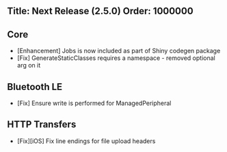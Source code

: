 Title: Next Release (2.5.0)
Order: 1000000
---

## Core
* [Enhancement] Jobs is now included as part of Shiny codegen package
* [Fix] GenerateStaticClasses requires a namespace - removed optional arg on it

## Bluetooth LE
* [Fix] Ensure write is performed for ManagedPeripheral

## HTTP Transfers
* [Fix][iOS] Fix line endings for file upload headers
